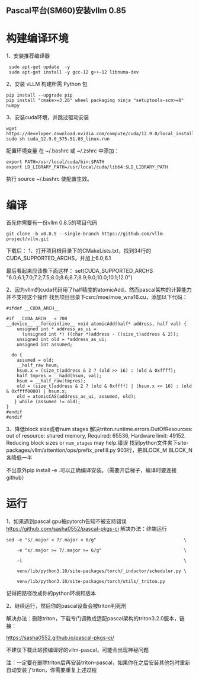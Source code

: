 ## Pascal平台(SM60)安装vllm 0.85

# 构建编译环境
1、安装推荐编译器
 ```
  sudo apt-get update  -y
  sudo apt-get install -y gcc-12 g++-12 libnuma-dev
 ```
2、安装 vLLM 构建所需 Python 包
```
pip install --upgrade pip
pip install "cmake>=3.26" wheel packaging ninja "setuptools-scm>=8" numpy
```
3、安装cuda环境，<span class="red-text">并跳过驱动安装</span>
```
wget https://developer.download.nvidia.com/compute/cuda/12.9.0/local_installers/cuda_12.9.0_575.51.03_linux.run
sudo sh cuda_12.9.0_575.51.03_linux.run
```
配置环境变量‌
在 ~/.bashrc 或 ~/.zshrc 中添加：

```
export PATH=/usr/local/cuda/bin:$PATH
export LD_LIBRARY_PATH=/usr/local/cuda/lib64:$LD_LIBRARY_PATH
```
执行 source ~/.bashrc 使配置生效。

# 编译

首先你需要有一份vllm 0.8.5的项目代码
```
git clone -b v0.8.5 --single-branch https://github.com/vllm-project/vllm.git
```
下载后：
1、打开项目根目录下的CMakeLists.txt，找到34行的CUDA_SUPPORTED_ARCHS，并加上6.0;6.1

最后看起来应该像下面这样：
set(CUDA_SUPPORTED_ARCHS "6.0;6.1;7.0;7.2;7.5;8.0;8.6;8.7;8.9;9.0;10.0;10.1;12.0")

2、因为vllm的cuda代码用了half精度的atomicAdd，然而pascal架构的计算能力并不支持这个操作
找到项目目录下csrc/moe/moe_wna16.cu，添加以下代码：
```
#ifdef __CUDA_ARCH__

#if __CUDA_ARCH__ < 700
__device__ __forceinline__ void atomicAdd(half* address, half val) {
    unsigned int * address_as_ui =
      (unsigned int *) ((char *)address - ((size_t)address & 2));
    unsigned int old = *address_as_ui;
    unsigned int assumed;

  do {
    assumed = old;
    __half_raw hsum;
    hsum.x = (size_t)address & 2 ? (old >> 16) : (old & 0xffff);
    half tmpres = __hadd(hsum, val);
    hsum = __half_raw(tmpres);
    old = (size_t)address & 2 ? (old & 0xffff) | (hsum.x << 16) : (old & 0xffff0000) | hsum.x;
    old = atomicCAS(address_as_ui, assumed, old);
   } while (assumed != old);
}
#endif
#endif
```
3、降低block size或者num stages
解决triton.runtime.errors.OutOfResources: out of resource: shared memory, Required: 65536, Hardware limit: 49152. Reducing block sizes or `num_stages` may help.错误
找到python文件夹下site-packages/vllm/attention/ops/prefix_prefill.py 903行，把BLOCK_M BLOCK_N各降低一半

不出意外pip install -e .可以正确编译安装。<span class="red-text">（需要开启梯子，编译时要连接github）</span>

# 运行
1、如果遇到pascal gpu被pytorch告知不被支持错误
https://github.com/sasha0552/pascal-pkgs-ci
解决办法：终端运行
```
sed -e "s/.major < 7/.major < 6/g"                                 \

    -e "s/.major >= 7/.major >= 6/g"                               \

    -i                                                             \

    venv/lib/python3.10/site-packages/torch/_inductor/scheduler.py \

    venv/lib/python3.10/site-packages/torch/utils/_triton.py
```
记得把路径改成你的python环境和版本

2、继续运行，然后你的pascal设备会被triton判死刑

解决办法：删除triton，下载专门调教成适配pascal架构的triton3.2.0版本，链接：

https://sasha0552.github.io/pascal-pkgs-ci/

不建议下载此站预编译好的vllm-pascal，可能会出现神秘问题

注：一定要在删除triton后再安装triton-pascal，如果你在之后安装其他包时重新自动安装了triton，你需要重复上述过程
